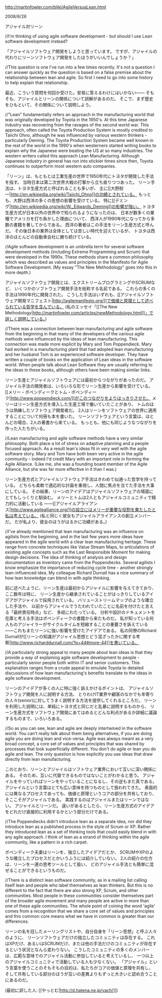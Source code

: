 http://martinfowler.com/bliki/AgileVersusLean.html

2008/6/26

アジャイル対リーン

//I'm thinking of using agile software development - but should I use Lean software development instead?

「アジャイルソフトウェア開発をしようと思っています。
ですが、アジャイルの代わりにリーンソフトウェア開発をしたほうがいいんでしょうか？」

//This question is one I've run into a few times recently. It's not a question I can answer quickly as the question is based on a false premise about the relationship between lean and agile. So first I need to go into some history to help explain that relationship.

最近、こういう質問を何回か受けた。安易に答えるわけにはいかない——
そもそも、アジャイルとリーンの関係について誤解があるのだ。
そこで、まず歴史をひもといて、その関係について説明しよう。

//"Lean" fundamentally refers an approach in the manufacturing world that was originally developed by Toyota in the 1950's. At this time Japanese industry was recovering from the ravages of the second world war. This approach, often called the Toyota Production System is mostly credited to Taiichi Ohno, although he was influenced by various western thinkers - particularly Deming. The Toyota Production System became well known in the rest of the world in the 1990's when westerners started writing books to explain why the Japanese were beating the US at so many industries. The western writers called this approach Lean Manufacturing. Although Japanese industry in general has run into stickier times since then, Toyota continues to outperform most western auto companies.

「リーン」は、もともとは工業生産の世界で1950年代にトヨタが開発した手法を指す。
当時日本は第二次世界大戦の打撃から立ち直りつつあった。
リーン手法は、トヨタ生産方式と呼ばれることも多いが、
主に[[大野耐一|http://en.wikipedia.org/wiki/Taiichi_Ohno]]の功績とされている。
もっとも、大野は西洋の多くの思想の影響を受けている。
特に[[デミング|http://en.wikipedia.org/wiki/W._Edwards_Deming]]の影響が強い。
トヨタ生産方式が日本以外の世界中で知られるようになったのは、
日本が数多くの業種でアメリカを打ち負かした理由について、
西洋人が1990年代になってから多数の書籍を著してからである。
西洋の著者はこの手法をリーン生産方式と呼んだ。
その後日本の業界は全体としては苦しい時代を迎えているが、
トヨタは西洋のほとんどの自動車会社に勝ち続けている。

//Agile software development is an umbrella term for several software development methods (including Extreme Programming and Scrum) that were developed in the 1990s. These methods share a common philosophy which was described as values and principles in the Manifesto for Agile Software Development. (My essay "The New Methodology" goes into this in more depth.)

アジャイルソフトウェア開発とは、エクストリームプログラミングやSCRUMなど、
いくつかのソフトウェア開発手法を総称する名前である。
これらの多くの手法は1990年代に開発された。
こうした手法はいずれも、[[アジャイルソフトウェア開発マニフェスト|http://agilemanifesto.org/]]で価値と原理として述べられている哲学を含んでいる。
(私のエッセイ「[[The New Methodology|http://martinfowler.com/articles/newMethodology.html]]」で詳しく説明している。)

//There was a connection between lean manufacturing and agile software from the beginning in that many of the developers of the various agile methods were influenced by the ideas of lean manufacturing. This connection was made more explicit by Mary and Tom Poppendieck. Mary had worked in a manufacturing plant that had adopted lean manufacturing and her husband Tom is an experienced software developer. They have written a couple of books on the application of Lean ideas in the software world. When people talk about Lean Software they are usually referring to the ideas in these books, although others have been making similar links.

リーン生産とアジャイルソフトウェアには最初からつながりがあったのだ。
アジャイル手法の開発者は、いろいろな形でリーン生産から影響を受けている。
[[メリー・ポペンディークとトム・ポペンディーク|http://www.poppendieck.com/]]がこのつながりをよりはっきりさせた。
メリーはリーン生産方式を導入した生産工場で働いていたことがあり、
トムのほうは熟練したソフトウェア開発者だ。
2人はリーンをソフトウェアの世界に適用することについて何冊も本を書いた。
リーンソフトウェアという言葉は、ほとんどの場合、2人の著書から来ている。
もっとも、他にも同じようなつながりを作った人たちがいる。

//Lean manufacturing and agile software methods have a very similar philosophy. Both place a lot of stress on adaptive planning and a people focused approach. As a result lean's ideas fit in very well with the agile software story. Mary and Tom have both been very active in the agile community - indeed I'd credit Mary with an important role in forming the Agile Alliance. (Like me, she was a founding board member of the Agile Alliance, but she was far more effective in it than I was.)

リーン生産方式とアジャイルソフトウェア手法はきわめて似通った哲学を持っている。
どちらも柔軟で適応的な計画を重視し、人間に焦点を当てた手法を大事にしている。
その結果、リーンのアイデアはアジャイルソフトウェアの場面にとてもしっくりと馴染む。
メリーとトムは2人ともアジャイルコミュニティで精力的に活動している
——[[アジャイルアライアンス|http://www.agilealliance.org/]]の設立にはメリーが重要な役割を果たしたと私は考えている。
(私と同じく彼女もアジャイルアライアンスの創立メンバーだ。
だが私より、彼女のほうがはるかに功績がある。)

//I've already mentioned that lean manufacturing was an influence on agilists from the beginning, and in the last few years more ideas have appeared in the agile world with a clear lean manufacturing heritage. These range from concrete techniques like Value Stream Maps, to articulations of existing agile concepts such as the Last Responsible Moment for making design decisions. The idea of thinking of analysis and design documentation as inventory came from the Poppendiecks. Several agilists I know emphasize the importance of reducing cycle time - another strongly lean-influenced idea. My colleague Richard Durnall has a nice summary of how lean knowledge can blend in with agile thinking.

前に述べたように、リーン生産は最初からアジャイルに影響を与えてきており、ここ数年は特に、
リーン生産から継承されていることがはっきりしているアイデアがアジャイルで採用されている。
バリューストリームマップのような確立した手法や、
以前からアジャイルでうたわれていたことに名前を付けたと言える「最終責任時点」など、
多岐にわたっている。
分析や設計のドキュメントを在庫と考える手法はポペンディークの書籍から来たものだ。
私が知っている何人ものアジャイラーがサイクルタイムを短縮することの重要さを訴えている
——これもまたリーンに強い影響を受けたアイデアである。
私の同僚のRichard Durnallが[[リーンの知識がアジャイル思想とどう混ざったかに関する考察|http://www.richarddurnall.com/?p=44#more-44]]を書いている。

//A particularly strong appeal to many people about lean ideas is that they provide a way of explaining agile software development to people - particularly senior people both within IT and senior customers. This explanation ranges from a crude appeal to emulate Toyota to detailed discussions of how lean manufacturing's benefits translate to the ideas in agile software development.

リーンのアイデアが多くの人に特に強く訴えかけるポイントは、
アジャイルソフトウェア開発を人に説明する方法、
とりわけIT業界や顧客のなかでも年寄りの人々(senior)に対してうまく説明する方法を提供してくれるところだ。
リーンを利用した説明には、単純にトヨタ式と同じだと乱暴に説明するものから、
リーン生産方式をソフトウェア開発にあてはめるとどんな利点があるか詳細に議論するものまで、いろいろある。

//So as you can see, lean and agile are deeply intertwined in the software world. You can't really talk about them being alternatives, if you are doing agile you are doing lean and vice-versa. Agile was always meant as a very broad concept, a core set of values and principles that was shared by processes that look superficially different. You don't do agile or lean you do agile and lean. The only question is how explicitly you use ideas that draw directly from lean manufacturing.

このとおり、リーンとアジャイルはソフトウェア業界において互いに深い関係にある。
そのため、互いに代替できるものではないことがわかると思う。
アジャイルをやっていればリーンをやっていることになるし、その逆もまた真である。
アジャイルという言葉はとても広い意味を持つものとして扱われてきた。
表面的には異なるプロセスであっても、価値と原理というコアの部分を共有しており、そここそがアジャイルである。
実践するのはアジャイルまたはリーンではない。
アジャイルとリーンだ。
違いがあるとしたら、リーン生産方式のアイデアをどれだけ直接的に利用するかという部分だけである。

//The Poppendiecks didn't introduce lean as a separate idea, nor did they introduce lean as a published process in the style of Scrum or XP. Rather they introduced lean as a set of thinking tools that could easily blend in with any agile approach. I think of lean as a strand of thinking within the agile community, like a pattern in a rich carpet.

ポペンディーク夫妻はリーンを、独立したアイデアだとか、
SCRUMやXPのような確立したプロセスだとかいうふうには紹介していない。
2人の紹介の仕方は、リーンを一連の思考ツールとして扱い、
どのアジャイル手法とも簡単に混ぜることができるというものだ。

//There is a distinct lean software community, as in a mailing list calling itself lean and people who label themselves as lean thinkers. But this is no different to the fact that there are also strong XP, Scrum, and other communities. Most people in these communities consider themselves part of the broader agile movement and many people are active in more than one of these agile communities. The whole point of coining the word 'agile' comes from a recognition that we share a core set of values and principles and this common core means what we have in common is greater than our differences.

リーンの名を冠したメーリングリストや、自分自身を「リーン思想」と呼ぶ人々のように、
リーンソフトウェアだけの独立したコミュニティは存在する。
これはXPだけ、あるいはSCRUMだけ、または他の手法だけのコミュニティが存在するという状況となんら変わりない。
こうしたコミュニティの多くのメンバーは、広範な意味でのアジャイル活動に参加していると考えているし、
一つ以上のアジャイルコミュニティで活動している人も少なくない。
「アジャイル」という言葉を使うことのそもそもの目的は、私たちがコアの価値と原理を共有し、
そして共有している部分のほうが互いの差異よりもずっと大きいと認め合うことにあるのだ。

(最初に訳した人: [[やっとむ|http://d.hatena.ne.jp/yach/]])
